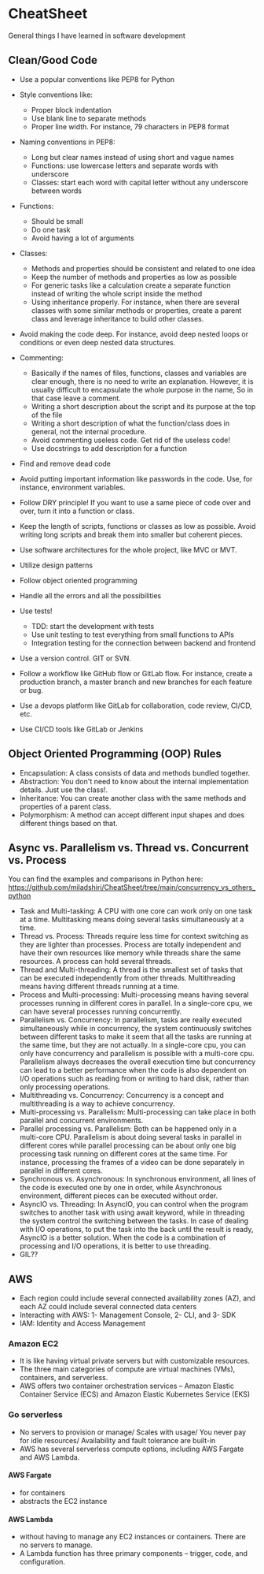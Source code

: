 # CheatSheet
General things I have learned in software development 


## Clean/Good Code
* Use a popular conventions like PEP8 for Python
* Style conventions like:
    * Proper block indentation
    * Use blank line to separate methods 
    * Proper line width. For instance, 79 characters in PEP8 format

* Naming conventions in PEP8:
    * Long but clear names instead of using short and vague names
    * Functions: use lowercase letters and separate words with underscore
    * Classes: start each word with capital letter without any underscore between words

* Functions:
    * Should be small 
    * Do one task
    * Avoid having a lot of arguments 

* Classes:
    * Methods and properties should be consistent and related to one idea
    * Keep the number of methods and properties as low as possible
    * For generic tasks like a calculation create a separate function instead of writing
    the whole script inside the method
    * Using inheritance properly. For instance, when there are several classes with some similar methods or properties, create a parent class and leverage inheritance to build other classes. 

* Avoid making the code deep. For instance, avoid deep nested loops or conditions or even deep nested data structures.

* Commenting:
    * Basically if the names of files, functions, classes and variables are clear enough, 
    there is no need to write an explanation. However, it is usually difficult to encapsulate 
    the whole purpose in the name, So in that case leave a comment. 
    * Writing a short description about the script and its purpose at the top of the file
    * Writing a short description of what the function/class does in general, not the internal procedure. 
    * Avoid commenting useless code. Get rid of the useless code!
    * Use docstrings to add description for a function


* Find and remove dead code
* Avoid putting important information like passwords in the code. Use, for instance, environment variables. 
* Follow DRY principle! If you want to use a same piece of code over and over, turn it into a function or class. 
* Keep the length of scripts, functions or classes as low as possible. Avoid writing long scripts
and break them into smaller but coherent pieces.
* Use software architectures for the whole project, like MVC or MVT.
* Utilize design patterns
* Follow object oriented programming
* Handle all the errors and all the possibilities
* Use tests!
    * TDD: start the development with tests 
    * Use unit testing to test everything from small functions to APIs 
    * Integration testing for the connection between backend and frontend

* Use a version control. GIT or SVN. 
* Follow a workflow like GitHub flow or GitLab flow. For instance, create a production branch, a master branch and new branches for each feature or bug.  
* Use a devops platform like GitLab for collaboration, code review, CI/CD, etc. 
* Use CI/CD tools like GitLab or Jenkins 

## Object Oriented Programming (OOP) Rules
* Encapsulation: A class consists of data and methods bundled together.
* Abstraction: You don't need to know about the internal implementation details. Just use the class!.
* Inheritance: You can create another class with the same methods and properties of a parent class.
* Polymorphism: A method can accept different input shapes and does different things based on that.

## Async vs. Parallelism vs. Thread vs. Concurrent vs. Process
You can find the examples and comparisons in Python here: https://github.com/miladshiri/CheatSheet/tree/main/concurrency_vs_others_python
* Task and Multi-tasking: A CPU with one core can work only on one task at a time. Multitasking means doing 
several tasks simultaneously at a time.
* Thread vs. Process: Threads require less time for context switching as they are lighter than processes. 
Process are totally independent and have their own resources like memory while threads share the same resources. A process can hold several threads. 
* Thread and Multi-threading: A thread is the smallest set of tasks that can be executed independently from other threads. Multithreading means having different threads running at a time.
* Process and Multi-processing: Multi-processing means having several processes running in different cores in parallel. In a single-core cpu, we can have several processes running concurrently. 
* Parallelism vs. Concurrency: In parallelism, tasks are really executed simultaneously 
while in concurrency, the system continuously switches between different tasks to make it seem that all the tasks are running at the same time, but they are not actually. In a single-core cpu, you can 
only have concurrency and parallelism is possible with a multi-core cpu. Parallelism always decreases the overall execution time but concurrency can lead to a better performance when the code is also dependent on 
I/O operations such as reading from or writing to hard disk, rather than only processing operations. 
* Multithreading vs. Concurrency: Concurrency is a concept and multithreading is a way to achieve concurrency. 
* Multi-processing vs. Parallelism: Multi-processing can take place in both parallel and concurrent environments. 
* Parallel processing vs. Parallelism: Both can be happened only in a multi-core CPU. Parallelism is about doing several tasks in parallel in different cores while parallel processing can be about only one big processing task running on different cores at the same time. For instance, processing the frames of a video can be done separately in parallel in different cores. 
* Synchronous vs. Asynchronous: In synchronous environment, all lines of the code is executed one by one in order, while Asynchronous environment, different pieces can be executed without order.   
* AsyncIO vs. Threading: In AsyncIO, you can control when the program switches to another task with using await keyword, while in threading the system control the switching between the tasks. In case of dealing with I/O operations, to put the task into the back until the result is ready, AsyncIO is a better solution. When the code is a combination of processing and I/O operations, it is better to use threading. 
* GIL??


## AWS 
* Each region could include several connected availability zones (AZ), and each AZ could include several 
connected data centers
* Interacting with AWS: 1- Management Console, 2- CLI, and 3- SDK 
* IAM: Identity and Access Management  

### Amazon EC2
* It is like having virtual private servers but with customizable resources. 
* The three main categories of compute are virtual machines (VMs), containers, and serverless.
* AWS offers two container orchestration services – Amazon Elastic Container Service (ECS) and Amazon Elastic Kubernetes Service (EKS)

### Go serverless
* No servers to provision or manage/ Scales with usage/ You never pay for idle resources/ Availability and fault tolerance are built-in
* AWS has several serverless compute options, including AWS Fargate and AWS Lambda.

#### AWS Fargate
* for containers
*  abstracts the EC2 instance

#### AWS Lambda
* without having to manage any EC2 instances or containers. There are no servers to manage. 
* A Lambda function has three primary components – trigger, code, and configuration. 

